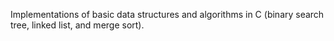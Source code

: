 Implementations of basic data structures and algorithms in C (binary search tree, linked list, and merge sort).
